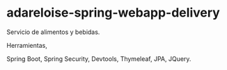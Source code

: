# adareloise-spring-webapp-delivery

Servicio de alimentos y bebidas.

Herramientas,

Spring Boot, Spring Security, Devtools, Thymeleaf, JPA, JQuery.
